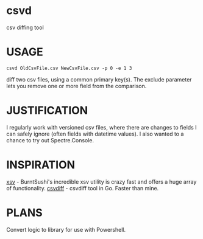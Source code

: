 # csvd
csv diffing tool

# USAGE

```
csvd OldCsvFile.csv NewCsvFile.csv -p 0 -e 1 3
```

diff two csv files, using a common primary key(s). The exclude parameter lets you remove one or more
field from the comparison.

# JUSTIFICATION

I regularly work with versioned csv files, where there are changes to fields I can safely ignore
(often fields with datetime values). I also wanted to a chance to try out Spectre.Console.

# INSPIRATION

[xsv](https://github.com/BurntSushi/xsv) - BurntSushi's incredible xsv utility is crazy fast and
offers a huge array of functionality.
[csvdiff](https://github.com/aswinkarthik/csvdiff) - csvdiff tool in Go. Faster than mine. 

# PLANS

Convert logic to library for use with Powershell.
